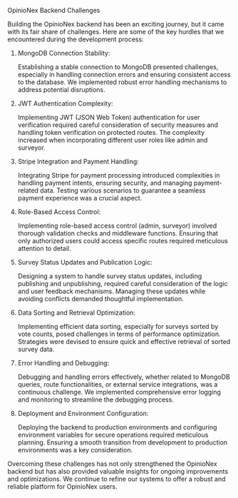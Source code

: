 OpinioNex Backend Challenges

Building the OpinioNex backend has been an exciting journey, but it came with its fair share of challenges. Here are some of the key hurdles that we encountered during the development process:
1. MongoDB Connection Stability:

    Establishing a stable connection to MongoDB presented challenges, especially in handling connection errors and ensuring consistent access to the database. We implemented robust error handling mechanisms to address potential disruptions.

2. JWT Authentication Complexity:

    Implementing JWT (JSON Web Token) authentication for user verification required careful consideration of security measures and handling token verification on protected routes. The complexity increased when incorporating different user roles like admin and surveyor.

3. Stripe Integration and Payment Handling:

    Integrating Stripe for payment processing introduced complexities in handling payment intents, ensuring security, and managing payment-related data. Testing various scenarios to guarantee a seamless payment experience was a crucial aspect.

4. Role-Based Access Control:

    Implementing role-based access control (admin, surveyor) involved thorough validation checks and middleware functions. Ensuring that only authorized users could access specific routes required meticulous attention to detail.

5. Survey Status Updates and Publication Logic:

    Designing a system to handle survey status updates, including publishing and unpublishing, required careful consideration of the logic and user feedback mechanisms. Managing these updates while avoiding conflicts demanded thoughtful implementation.

6. Data Sorting and Retrieval Optimization:

    Implementing efficient data sorting, especially for surveys sorted by vote counts, posed challenges in terms of performance optimization. Strategies were devised to ensure quick and effective retrieval of sorted survey data.

7. Error Handling and Debugging:

    Debugging and handling errors effectively, whether related to MongoDB queries, route functionalities, or external service integrations, was a continuous challenge. We implemented comprehensive error logging and monitoring to streamline the debugging process.

8. Deployment and Environment Configuration:

    Deploying the backend to production environments and configuring environment variables for secure operations required meticulous planning. Ensuring a smooth transition from development to production environments was a key consideration.

Overcoming these challenges has not only strengthened the OpinioNex backend but has also provided valuable insights for ongoing improvements and optimizations. We continue to refine our systems to offer a robust and reliable platform for OpinioNex users.